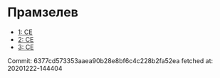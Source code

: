 # Прамзелев
- [1: CE](1.md)
- [2: CE](2.md)
- [3: CE](3.md)

Commit: 6377cd573353aaea90b28e8bf6c4c228b2fa52ea
 fetched at: 20201222-144404
